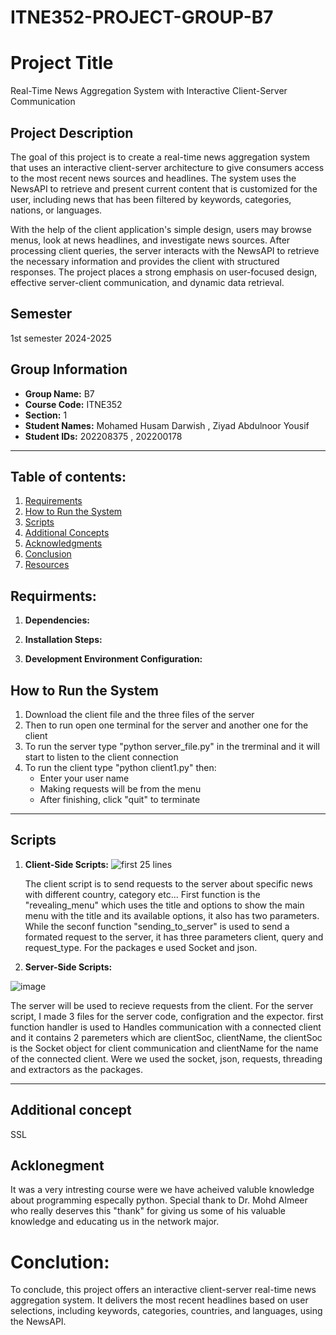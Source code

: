 # ITNE352-PROJECT-GROUP-B7

# Project Title
Real-Time News Aggregation System with Interactive Client-Server Communication

## Project Description
The goal of this project is to create a real-time news aggregation system that uses an interactive client-server architecture to give consumers access to the most recent news sources and headlines. The system uses the NewsAPI to retrieve and present current content that is customized for the user, including news that has been filtered by keywords, categories, nations, or languages.

With the help of the client application's simple design, users may browse menus, look at news headlines, and investigate news sources. After processing client queries, the server interacts with the NewsAPI to retrieve the necessary information and provides the client with structured responses. The project places a strong emphasis on user-focused design, effective server-client communication, and dynamic data retrieval.

## Semester
1st semester 2024-2025

## Group Information
- **Group Name:** B7
- **Course Code:** ITNE352
- **Section:** 1
- **Student Names:** Mohamed Husam Darwish , Ziyad Abdulnoor Yousif
- **Student IDs:** 202208375 ,  202200178 

---

## Table of contents:
1. [Requirements](#requirements)
2. [How to Run the System](#how-to-run-the-system)
3. [Scripts](#scripts)
4. [Additional Concepts](#additional-concepts)
5. [Acknowledgments](#acknowledgments)
6. [Conclusion](#conclusion)
7. [Resources](#resources-optional)

## Requirments: 
1. **Dependencies:**

2. **Installation Steps:**

3. **Development Environment Configuration:**
   
## How to Run the System
1. Download the client file and the three files of the server
2. Then to run open one terminal for the server and another one for the client
3. To run the server type "python server_file.py" in the trerminal and it will start to listen to the client connection
4. To run the client type "python client1.py" then:
   - Enter your user name
   - Making requests will be from the menu
   - After finishing, click "quit" to terminate 
---

## Scripts

1. **Client-Side Scripts:**
   ![first 25 lines](https://github.com/user-attachments/assets/25f16d38-bf50-4451-8702-f93d3f33ceb2)

   The client script is to send requests to the server about specific news with different country, category etc... First function is the "revealing_menu" which 
   uses the title and options to show the main menu with the title and its available options, it also has two parameters. While the seconf function 
  "sending_to_server" is used to send a formated request to the server, it has three parameters client, query and request_type. For the packages e used Socket and 
   json. 

   
 
3. **Server-Side Scripts:**
   
![image](https://github.com/user-attachments/assets/bf96074c-08aa-4d69-b17d-0260e623a95a)

The server will be used to recieve requests from the client. For the server script, I made 3 files for the server code, configration and the expector. first function handler is used to Handles communication with a connected client and it contains 2 paremeters which are clientSoc, clientName, the clientSoc is the Socket object for client communication and clientName for the name of the connected client. Were we used the socket, json, requests, threading and extractors as the packages. 


---

## Additional concept
SSL

## Acklonegment
It was a very intresting course were we have acheived valuble knowledge about programming especally python. Special thank to Dr. Mohd Almeer who really deserves this "thank" for giving us some of his valuable knowledge and educating us in the network major.    

# Conclution:
To conclude, this project offers an interactive client-server real-time news aggregation system. It delivers the most recent headlines based on user selections, including keywords, categories, countries, and languages, using the NewsAPI.


